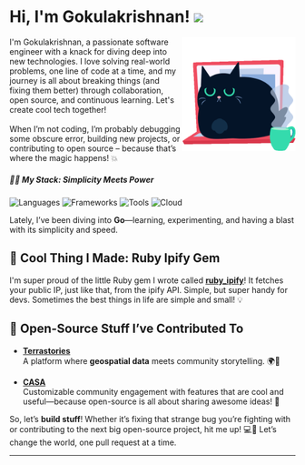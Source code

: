 # Hi, I'm Gokulakrishnan! <img src="https://media.giphy.com/media/mGcNjsfWAjY5AEZNw6/giphy.gif" width="50">

<img align='right' src="./btm-bare-tree.gif" width="200" height="200">
<p>I'm Gokulakrishnan, a passionate software engineer with a knack for diving deep into new technologies. I love solving real-world problems, one line of code at a time, and my journey is all about breaking things (and fixing them better) through collaboration, open source, and continuous learning. Let's create cool tech together!<br><br>
When I’m not coding, I’m probably debugging some obscure error, building new projects, or contributing to open source – because that’s where the magic happens! 💥</p>

##### 🧑‍💻 My Stack: Simplicity Meets Power
![Languages](https://img.shields.io/badge/Languages-Ruby,%20JavaScript,%20TypeScript-yellow)
![Frameworks](https://img.shields.io/badge/Frameworks-Rails,%20React,%20Tailwind-green)
![Tools](https://img.shields.io/badge/Tools-Docker,%20PostgreSQL,%20Redis-blue)
![Cloud](https://img.shields.io/badge/Cloud-AWS,%20GCP-orange)

Lately, I’ve been diving into **Go**—learning, experimenting, and having a blast with its simplicity and speed.

## 💎 Cool Thing I Made: **Ruby Ipify Gem**

I'm super proud of the little Ruby gem I wrote called [**ruby_ipify**](https://github.com/Br0k3nh4nd012/ruby_ipify)! It fetches your public IP, just like that, from the ipify API. Simple, but super handy for devs. Sometimes the best things in life are simple and small! 💡


## 🤝 Open-Source Stuff I’ve Contributed To

- **[Terrastories](https://github.com/Br0k3nh4nd012/terrastories)**  
  A platform where **geospatial data** meets community storytelling. 🌍📖
  
- **[CASA](https://github.com/Br0k3nh4nd012/casa)**  
  Customizable community engagement with features that are cool and useful—because open-source is all about sharing awesome ideas! 🚀


So, let’s **build stuff**! Whether it’s fixing that strange bug you’re fighting with or contributing to the next big open-source project, hit me up! 💻🚀 Let’s change the world, one pull request at a time.

---
